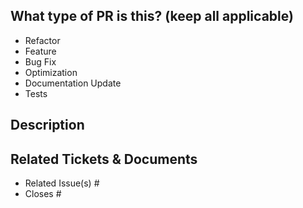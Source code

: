 ## What type of PR is this? (keep all applicable)

- Refactor
- Feature
- Bug Fix
- Optimization
- Documentation Update
- Tests

## Description

## Related Tickets & Documents

- Related Issue(s) #
- Closes #


